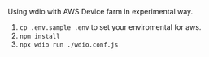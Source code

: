 Using wdio with AWS Device farm in experimental way.


1. `cp .env.sample .env` to set your enviromental for aws.
2. `npm install`
3. `npx wdio run ./wdio.conf.js`